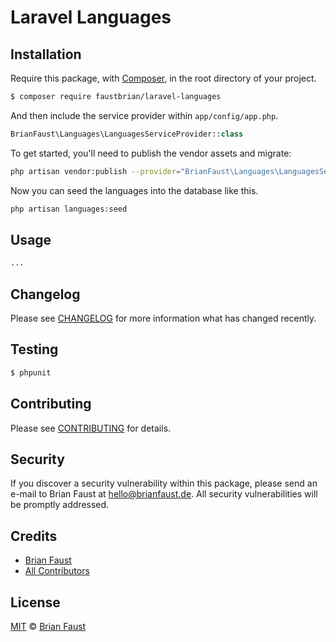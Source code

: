 # Laravel Languages

## Installation

Require this package, with [Composer](https://getcomposer.org/), in the root directory of your project.

``` bash
$ composer require faustbrian/laravel-languages
```

And then include the service provider within `app/config/app.php`.

``` php
BrianFaust\Languages\LanguagesServiceProvider::class
```

To get started, you'll need to publish the vendor assets and migrate:

```bash
php artisan vendor:publish --provider="BrianFaust\Languages\LanguagesServiceProvider" && php artisan migrate
```

Now you can seed the languages into the database like this.

```bash
php artisan languages:seed
```

## Usage

``` php
...
```

## Changelog

Please see [CHANGELOG](CHANGELOG.md) for more information what has changed recently.

## Testing

``` bash
$ phpunit
```

## Contributing

Please see [CONTRIBUTING](CONTRIBUTING.md) for details.

## Security

If you discover a security vulnerability within this package, please send an e-mail to Brian Faust at hello@brianfaust.de. All security vulnerabilities will be promptly addressed.

## Credits

- [Brian Faust](https://github.com/faustbrian)
- [All Contributors](../../contributors)

## License

[MIT](LICENSE) © [Brian Faust](https://brianfaust.de)
